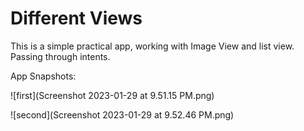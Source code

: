 # Different Views
This is a simple practical app, working with Image View and list view.
Passing through intents.

App Snapshots:

![first](Screenshot 2023-01-29 at 9.51.15 PM.png)

![second](Screenshot 2023-01-29 at 9.52.46 PM.png)